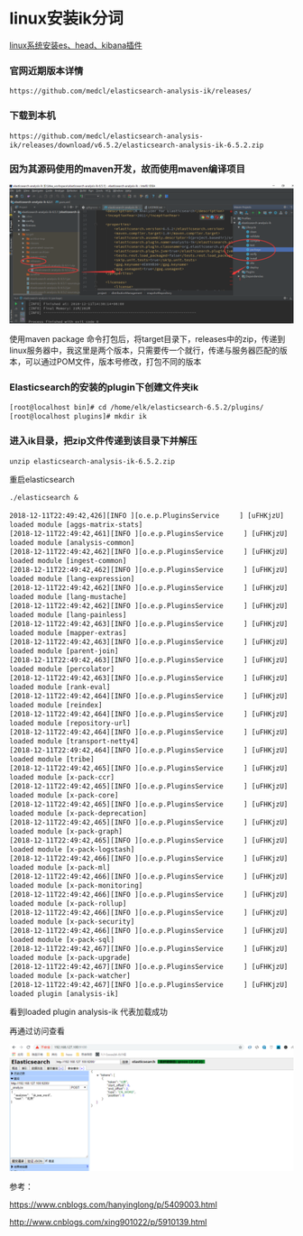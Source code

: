 # linux安装ik分词

[linux系统安装es、head、kibana插件](/elasticsearchpian-ff085b-026a-02c8-l-ae-st-i-k-s-t/jiao-cheng/linuxxi-tong-an-zhuang.md)

### 官网近期版本详情

```
https://github.com/medcl/elasticsearch-analysis-ik/releases/
```

### 下载到本机

```
https://github.com/medcl/elasticsearch-analysis-ik/releases/download/v6.5.2/elasticsearch-analysis-ik-6.5.2.zip
```

### 因为其源码使用的maven开发，故而使用maven编译项目

![](/assets/ik.png)

使用maven package 命令打包后，将target目录下，releases中的zip，传递到linux服务器中，我这里是两个版本，只需要传一个就行，传递与服务器匹配的版本，可以通过POM文件，版本号修改，打包不同的版本

### Elasticsearch的安装的plugin下创建文件夹ik

```
[root@localhost bin]# cd /home/elk/elasticsearch-6.5.2/plugins/
[root@localhost plugins]# mkdir ik
```

### 进入ik目录，把zip文件传递到该目录下并解压

```
unzip elasticsearch-analysis-ik-6.5.2.zip
```

重启elasticsearch

```
./elasticsearch &

2018-12-11T22:49:42,426][INFO ][o.e.p.PluginsService     ] [uFHKjzU] loaded module [aggs-matrix-stats]
[2018-12-11T22:49:42,461][INFO ][o.e.p.PluginsService     ] [uFHKjzU] loaded module [analysis-common]
[2018-12-11T22:49:42,462][INFO ][o.e.p.PluginsService     ] [uFHKjzU] loaded module [ingest-common]
[2018-12-11T22:49:42,462][INFO ][o.e.p.PluginsService     ] [uFHKjzU] loaded module [lang-expression]
[2018-12-11T22:49:42,462][INFO ][o.e.p.PluginsService     ] [uFHKjzU] loaded module [lang-mustache]
[2018-12-11T22:49:42,462][INFO ][o.e.p.PluginsService     ] [uFHKjzU] loaded module [lang-painless]
[2018-12-11T22:49:42,463][INFO ][o.e.p.PluginsService     ] [uFHKjzU] loaded module [mapper-extras]
[2018-12-11T22:49:42,463][INFO ][o.e.p.PluginsService     ] [uFHKjzU] loaded module [parent-join]
[2018-12-11T22:49:42,463][INFO ][o.e.p.PluginsService     ] [uFHKjzU] loaded module [percolator]
[2018-12-11T22:49:42,463][INFO ][o.e.p.PluginsService     ] [uFHKjzU] loaded module [rank-eval]
[2018-12-11T22:49:42,464][INFO ][o.e.p.PluginsService     ] [uFHKjzU] loaded module [reindex]
[2018-12-11T22:49:42,464][INFO ][o.e.p.PluginsService     ] [uFHKjzU] loaded module [repository-url]
[2018-12-11T22:49:42,464][INFO ][o.e.p.PluginsService     ] [uFHKjzU] loaded module [transport-netty4]
[2018-12-11T22:49:42,464][INFO ][o.e.p.PluginsService     ] [uFHKjzU] loaded module [tribe]
[2018-12-11T22:49:42,465][INFO ][o.e.p.PluginsService     ] [uFHKjzU] loaded module [x-pack-ccr]
[2018-12-11T22:49:42,465][INFO ][o.e.p.PluginsService     ] [uFHKjzU] loaded module [x-pack-core]
[2018-12-11T22:49:42,465][INFO ][o.e.p.PluginsService     ] [uFHKjzU] loaded module [x-pack-deprecation]
[2018-12-11T22:49:42,465][INFO ][o.e.p.PluginsService     ] [uFHKjzU] loaded module [x-pack-graph]
[2018-12-11T22:49:42,465][INFO ][o.e.p.PluginsService     ] [uFHKjzU] loaded module [x-pack-logstash]
[2018-12-11T22:49:42,466][INFO ][o.e.p.PluginsService     ] [uFHKjzU] loaded module [x-pack-ml]
[2018-12-11T22:49:42,466][INFO ][o.e.p.PluginsService     ] [uFHKjzU] loaded module [x-pack-monitoring]
[2018-12-11T22:49:42,466][INFO ][o.e.p.PluginsService     ] [uFHKjzU] loaded module [x-pack-rollup]
[2018-12-11T22:49:42,466][INFO ][o.e.p.PluginsService     ] [uFHKjzU] loaded module [x-pack-security]
[2018-12-11T22:49:42,466][INFO ][o.e.p.PluginsService     ] [uFHKjzU] loaded module [x-pack-sql]
[2018-12-11T22:49:42,467][INFO ][o.e.p.PluginsService     ] [uFHKjzU] loaded module [x-pack-upgrade]
[2018-12-11T22:49:42,467][INFO ][o.e.p.PluginsService     ] [uFHKjzU] loaded module [x-pack-watcher]
[2018-12-11T22:49:42,467][INFO ][o.e.p.PluginsService     ] [uFHKjzU] loaded plugin [analysis-ik]
```

看到loaded plugin analysis-ik 代表加载成功

再通过访问查看

![](/assets/ik-001.png)

参考：

https://www.cnblogs.com/hanyinglong/p/5409003.html

http://www.cnblogs.com/xing901022/p/5910139.html





